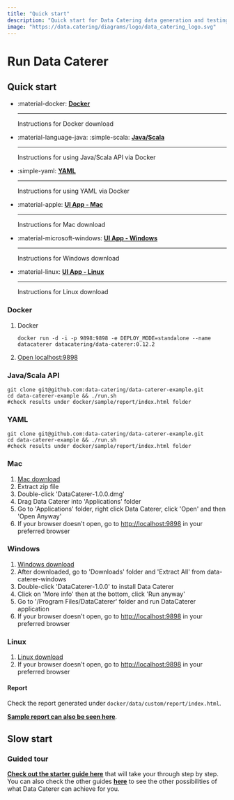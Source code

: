 ```yaml
---
title: "Quick start"
description: "Quick start for Data Catering data generation and testing tool that can automatically discover, generate and validate for files, databases, HTTP APIs and messaging systems."
image: "https://data.catering/diagrams/logo/data_catering_logo.svg"
---
```


# Run Data Caterer

## Quick start

<div class="grid cards" markdown>

-   :material-docker: __[Docker]__

    ---

    Instructions for Docker download

-   :material-language-java: :simple-scala: __[Java/Scala]__

    ---

    Instructions for using Java/Scala API via Docker

-   :simple-yaml: __[YAML]__

    ---

    Instructions for using YAML via Docker

-   :material-apple: __[UI App - Mac]__

    ---

    Instructions for Mac download

-   :material-microsoft-windows: __[UI App - Windows]__

    ---

    Instructions for Windows download

-   :material-linux: __[UI App - Linux]__

    ---

    Instructions for Linux download

</div>

  [Docker]: #docker
  [Java/Scala]: #javascala-api
  [YAML]: #yaml
  [UI App - Mac]: #mac
  [UI App - Windows]: #windows
  [UI App - Linux]: #linux

### Docker

1. Docker
   ```shell
   docker run -d -i -p 9898:9898 -e DEPLOY_MODE=standalone --name datacaterer datacatering/data-caterer:0.12.2
   ```
2. [Open localhost:9898](http://localhost:9898)

### Java/Scala API

```shell
git clone git@github.com:data-catering/data-caterer-example.git
cd data-caterer-example && ./run.sh
#check results under docker/sample/report/index.html folder
```

### YAML

```shell
git clone git@github.com:data-catering/data-caterer-example.git
cd data-caterer-example && ./run.sh
#check results under docker/sample/report/index.html folder
```

### Mac

1. [Mac download](https://nightly.link/data-catering/data-caterer/workflows/build/main/data-caterer-mac.zip)
2. Extract zip file
3. Double-click 'DataCaterer-1.0.0.dmg'
4. Drag Data Caterer into 'Applications' folder
5. Go to 'Applications' folder, right click Data Caterer, click 'Open' and then 'Open Anyway'
6. If your browser doesn't open, go to [http://localhost:9898](http://localhost:9898) in your preferred browser

### Windows

1. [Windows download](https://nightly.link/data-catering/data-caterer/workflows/build/main/data-caterer-windows.zip)
2. After downloaded, go to 'Downloads' folder and 'Extract All' from data-caterer-windows
3. Double-click 'DataCaterer-1.0.0' to install Data Caterer
4. Click on 'More info' then at the bottom, click 'Run anyway'
5. Go to '/Program Files/DataCaterer' folder and run DataCaterer application
6. If your browser doesn't open, go to [http://localhost:9898](http://localhost:9898) in your preferred browser

### Linux

1. [Linux download](https://nightly.link/data-catering/data-caterer/workflows/build/main/data-caterer-linux.zip)
2. If your browser doesn't open, go to [http://localhost:9898](http://localhost:9898) in your preferred browser

#### Report

Check the report generated under `docker/data/custom/report/index.html`.

[**Sample report can also be seen here**](../sample/report/html/index.html).

## Slow start

### Guided tour

[**Check out the starter guide here**](../setup/guide/scenario/first-data-generation.md) that will take your through
step by step. You can also check the other guides [**here**](../setup/guide/index.md) to see the other possibilities of
what Data Caterer can achieve for you.
